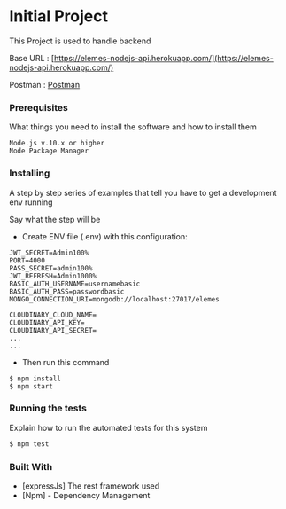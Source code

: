 # Initial Project

This Project is used to handle backend 

Base URL : [https://elemes-nodejs-api.herokuapp.com/](https://elemes-nodejs-api.herokuapp.com/)

Postman : [Postman](https://www.getpostman.com/collections/13fe82880116fc29df39)

### Prerequisites

What things you need to install the software and how to install them

```
Node.js v.10.x or higher
Node Package Manager
```

### Installing

A step by step series of examples that tell you have to get a development env running

Say what the step will be
- Create ENV file (.env) with this configuration:
```
JWT_SECRET=Admin100%
PORT=4000
PASS_SECRET=admin100%
JWT_REFRESH=Admin1000%
BASIC_AUTH_USERNAME=usernamebasic
BASIC_AUTH_PASS=passwordbasic
MONGO_CONNECTION_URI=mongodb://localhost:27017/elemes

CLOUDINARY_CLOUD_NAME=
CLOUDINARY_API_KEY=
CLOUDINARY_API_SECRET=
...
...
```
- Then run this command
```
$ npm install
$ npm start
```

### Running the tests

Explain how to run the automated tests for this system
```sh
$ npm test
```

### Built With

* [expressJs] The rest framework used
* [Npm] - Dependency Management